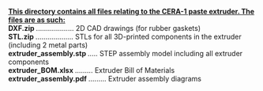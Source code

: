<b><u>This directory contains all files relating to the CERA-1 paste extruder. The files are as such:</u></b>
<br>
<b>DXF.zip </b>................... 2D CAD drawings (for rubber gaskets)
<br>
<b>STL.zip </b>................... STLs for all 3D-printed components in the extruder (including 2 metal parts)
<br>
<b>extruder_assembly.stp </b>..... STEP assembly model including all extruder components
<br>
<b>extruder_BOM.xlsx </b>......... Extruder Bill of Materials
<br>
<b>extruder_assembly.pdf </b>......... Extruder assembly diagrams
